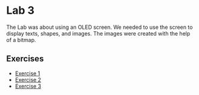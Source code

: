 
# Lab 3
The Lab was about using an OLED screen. We needed to use the screen to display texts, shapes, and images.
The images were created with the help of a bitmap.
  
## Exercises
  - [Exercise 1](ex1)
  - [Exercise 2](ex2)
  - [Exercise 3](ex3)
